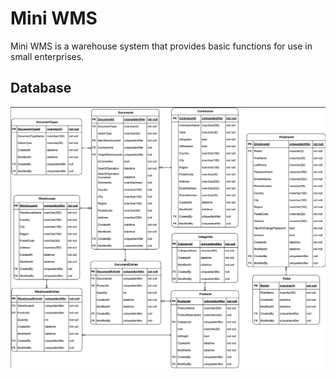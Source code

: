 # Mini WMS

Mini WMS is a warehouse system that provides basic functions for use in small enterprises.

## Database

![miniWMS ERD](miniWMS_ERD.png)
